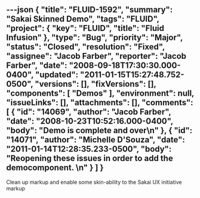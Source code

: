 ---json
{
  "title": "FLUID-1592",
  "summary": "Sakai Skinned Demo",
  "tags": "FLUID",
  "project": {
    "key": "FLUID",
    "title": "Fluid Infusion"
  },
  "type": "Bug",
  "priority": "Major",
  "status": "Closed",
  "resolution": "Fixed",
  "assignee": "Jacob Farber",
  "reporter": "Jacob Farber",
  "date": "2008-09-18T17:30:30.000-0400",
  "updated": "2011-01-15T15:27:48.752-0500",
  "versions": [],
  "fixVersions": [],
  "components": [
    "Demos"
  ],
  "environment": null,
  "issueLinks": [],
  "attachments": [],
  "comments": [
    {
      "id": "14069",
      "author": "Jacob Farber",
      "date": "2008-10-23T10:52:16.000-0400",
      "body": "Demo is complete and over\n"
    },
    {
      "id": "14071",
      "author": "Michelle D'Souza",
      "date": "2011-01-14T12:28:35.233-0500",
      "body": "Reopening these issues in order to add the democomponent.&#x20;\n"
    }
  ]
}
---
Clean up markup and enable some skin-ability to the Sakai UX initiative markup

        